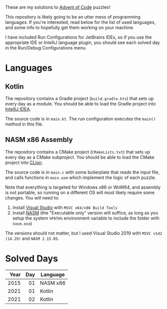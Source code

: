 These are my solutions to [Advent of Code](https://adventofcode.com) puzzles!

This repository is likely going to be an utter mess of programming languages. If you're interested, read below for the list of used languages, and some info to hopefully get them working on your machine.

I have included Run Configurations for JetBrains IDEs, so if you use the appropriate IDE or IntelliJ language plugin, you should see each solved day in the Run/Debug Configurations menu.

# Languages

## Kotlin

The repository contains a Gradle project (`build.gradle.kts`) that sets up every day as a module. You should be able to load the Gradle project into [IntelliJ IDEA](https://www.jetbrains.com/idea/).

The source code is in `main.kt`. The run configuration executes the `main()` method in this file.

## NASM x86 Assembly

The repository contains a CMake project (`CMakeLists.txt`) that sets up every day as a CMake subproject. You should be able to load the CMake project into [CLion](https://www.jetbrains.com/clion/).

The source code is in `main.c` with some boilerplate that reads the input file, and calls functions in `main.asm` which implement the logic of each puzzle.

Note that everything is targeted for Windows x86 or WoW64, and assembly is not portable, so running on a different OS will most likely require some changes. You will need to:

1. Install [Visual Studio](https://visualstudio.microsoft.com/) with `MSVC x64/x86 Build Tools`
2. Install [NASM](https://www.nasm.us/pub/nasm/releasebuilds/?C=M;O=D) (the "Executable only" version will suffice, as long as you setup the system `%PATH%` environment variable to include the folder with `nasm.exe`)

The versions should not matter, but I used Visual Studio 2019 with `MSVC v142 (14.29)` and `NASM 2.15.05`.

# Solved Days

| Year | Day | Language |
|-----:|----:|----------|
| 2015 |  01 | NASM x86 |
| 2021 |  01 | Kotlin   |
| 2021 |  02 | Kotlin   |
